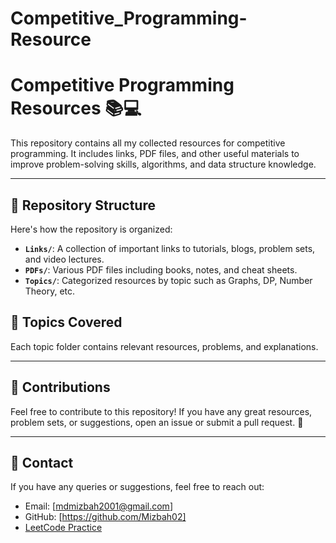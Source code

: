 # Competitive_Programming-Resource
# Competitive Programming Resources 📚💻

This repository contains all my collected resources for competitive programming. It includes links, PDF files, and other useful materials to improve problem-solving skills, algorithms, and data structure knowledge.

---

## 📂 Repository Structure

Here's how the repository is organized:

- **`Links/`**: A collection of important links to tutorials, blogs, problem sets, and video lectures.
- **`PDFs/`**: Various PDF files including books, notes, and cheat sheets.
- **`Topics/`**: Categorized resources by topic such as Graphs, DP, Number Theory, etc.

## 📌 Topics Covered



Each topic folder contains relevant resources, problems, and explanations.

---

## 🤝 Contributions

Feel free to contribute to this repository! If you have any great resources, problem sets, or suggestions, open an issue or submit a pull request. 🙌

---

## 📧 Contact

If you have any queries or suggestions, feel free to reach out:

- Email: [mdmizbah2001@gmail.com]
- GitHub: [https://github.com/Mizbah02]
-  [LeetCode Practice](https://leetcode.com/)
